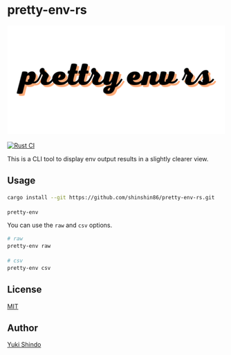 # pretty-env-rs
![Logo](./images/logo.png)

[![Rust CI](https://github.com/shinshin86/pretty-env-rs/actions/workflows/main.yml/badge.svg)](https://github.com/shinshin86/pretty-env-rs/actions/workflows/main.yml)

This is a CLI tool to display env output results in a slightly clearer view.

## Usage

```sh
cargo install --git https://github.com/shinshin86/pretty-env-rs.git

pretty-env
```

You can use the `raw` and `csv` options.

```sh
# raw
pretty-env raw

# csv
pretty-env csv
```

## License
[MIT](https://github.com/shinshin86/pretty-env-rs/blob/main/LICENSE)

## Author
[Yuki Shindo](https://shinshin86.com/en)